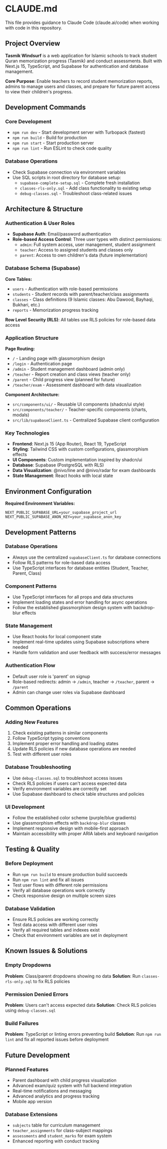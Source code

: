 # CLAUDE.md

This file provides guidance to Claude Code (claude.ai/code) when working with code in this repository.

## Project Overview

**Tasmik Windsurf** is a web application for Islamic schools to track student Quran memorization progress (Tasmik) and conduct assessments. Built with Next.js 15, TypeScript, and Supabase for authentication and database management.

**Core Purpose**: Enable teachers to record student memorization reports, admins to manage users and classes, and prepare for future parent access to view their children's progress.

## Development Commands

### Core Development
- `npm run dev` - Start development server with Turbopack (fastest)
- `npm run build` - Build for production 
- `npm run start` - Start production server
- `npm run lint` - Run ESLint to check code quality

### Database Operations
- Check Supabase connection via environment variables
- Use SQL scripts in root directory for database setup:
  - `supabase-complete-setup.sql` - Complete fresh installation
  - `classes-rls-only.sql` - Add class functionality to existing setup
  - `debug-classes.sql` - Troubleshoot class-related issues

## Architecture & Structure

### Authentication & User Roles
- **Supabase Auth**: Email/password authentication
- **Role-based Access Control**: Three user types with distinct permissions:
  - `admin`: Full system access, user management, student assignment
  - `teacher`: Access to assigned students and classes only
  - `parent`: Access to own children's data (future implementation)

### Database Schema (Supabase)
**Core Tables:**
- `users` - Authentication with role-based permissions
- `students` - Student records with parent/teacher/class assignments
- `classes` - Class definitions (9 Islamic classes: Abu Dawood, Bayhaqi, Bukhari, etc.)
- `reports` - Memorization progress tracking

**Row Level Security (RLS)**: All tables use RLS policies for role-based data access

### Application Structure
**Page Routing:**
- `/` - Landing page with glassmorphism design
- `/login` - Authentication page
- `/admin` - Student management dashboard (admin only)
- `/teacher` - Report creation and class views (teacher only)
- `/parent` - Child progress view (planned for future)
- `/teacher/exam` - Assessment dashboard with data visualization

**Component Architecture:**
- `src/components/ui/` - Reusable UI components (shadcn/ui style)
- `src/components/teacher/` - Teacher-specific components (charts, modals)
- `src/lib/supabaseClient.ts` - Centralized Supabase client configuration

### Key Technologies
- **Frontend**: Next.js 15 (App Router), React 19, TypeScript
- **Styling**: Tailwind CSS with custom configurations, glassmorphism effects
- **UI Components**: Custom implementation inspired by shadcn/ui
- **Database**: Supabase (PostgreSQL with RLS)
- **Data Visualization**: @nivo/line and @nivo/radar for exam dashboards
- **State Management**: React hooks with local state

## Environment Configuration

**Required Environment Variables:**
```env
NEXT_PUBLIC_SUPABASE_URL=your_supabase_project_url
NEXT_PUBLIC_SUPABASE_ANON_KEY=your_supabase_anon_key
```

## Development Patterns

### Database Operations
- Always use the centralized `supabaseClient.ts` for database connections
- Follow RLS patterns for role-based data access
- Use TypeScript interfaces for database entities (Student, Teacher, Parent, Class)

### Component Patterns
- Use TypeScript interfaces for all props and data structures
- Implement loading states and error handling for async operations
- Follow the established glassmorphism design system with backdrop-blur effects

### State Management
- Use React hooks for local component state
- Implement real-time updates using Supabase subscriptions where needed
- Handle form validation and user feedback with success/error messages

### Authentication Flow
- Default user role is 'parent' on signup
- Role-based redirects: admin → `/admin`, teacher → `/teacher`, parent → `/parent`
- Admin can change user roles via Supabase dashboard

## Common Operations

### Adding New Features
1. Check existing patterns in similar components
2. Follow TypeScript typing conventions
3. Implement proper error handling and loading states
4. Update RLS policies if new database operations are needed
5. Test with different user roles

### Database Troubleshooting
- Use `debug-classes.sql` to troubleshoot access issues
- Check RLS policies if users can't access expected data
- Verify environment variables are correctly set
- Use Supabase dashboard to check table structures and policies

### UI Development
- Follow the established color scheme (purple/blue gradients)
- Use glassmorphism effects with `backdrop-blur` classes
- Implement responsive design with mobile-first approach
- Maintain accessibility with proper ARIA labels and keyboard navigation

## Testing & Quality

### Before Deployment
- Run `npm run build` to ensure production build succeeds
- Run `npm run lint` and fix all issues
- Test user flows with different role permissions
- Verify all database operations work correctly
- Check responsive design on multiple screen sizes

### Database Validation
- Ensure RLS policies are working correctly
- Test data access with different user roles
- Verify all required tables and indexes exist
- Check that environment variables are set in deployment

## Known Issues & Solutions

### Empty Dropdowns
**Problem**: Class/parent dropdowns showing no data
**Solution**: Run `classes-rls-only.sql` to fix RLS policies

### Permission Denied Errors
**Problem**: Users can't access expected data
**Solution**: Check RLS policies using `debug-classes.sql`

### Build Failures
**Problem**: TypeScript or linting errors preventing build
**Solution**: Run `npm run lint` and fix all reported issues before deployment

## Future Development

### Planned Features
- Parent dashboard with child progress visualization
- Advanced exam/quiz system with full backend integration
- Real-time notifications and messaging
- Advanced analytics and progress tracking
- Mobile app version

### Database Extensions
- `subjects` table for curriculum management
- `teacher_assignments` for class-subject mappings
- `assessments` and `student_marks` for exam system
- Enhanced reporting with conduct tracking